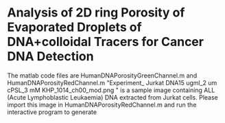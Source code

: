 # Analysis of 2D ring Porosity of Evaporated Droplets of DNA+colloidal Tracers for Cancer DNA Detection
The matlab code files are HumanDNAPorosityGreenChannel.m and HumanDNAPorosityRedChannel.m
"Experiment_ Jurkat DNA15 ugml_2 um cPSL_3 mM KHP_1014_ch00_mod.png	" is a sample image containing ALL (Acute Lymphoblastic Leukaemia) DNA extracted from Jurkat cells. Please import this image in HumanDNAPorosityRedChannel.m and run the interactive program to generate 
